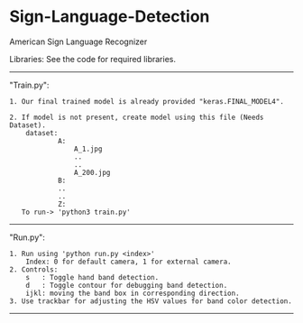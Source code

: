 # Sign-Language-Detection
American Sign Language Recognizer

Libraries: See the code for required libraries.
___________________________________________________________________________

"Train.py":

	1. Our final trained model is already provided "keras.FINAL_MODEL4".

	2. If model is not present, create model using this file (Needs Dataset).
		dataset:
				A:
					A_1.jpg
					..
					..
					A_200.jpg
				B:
				..
				..
				Z:
	   To run-> 'python3 train.py'
_____________________________________________________________________________

"Run.py":

	1. Run using 'python run.py <index>'
		Index: 0 for default camera, 1 for external camera.
	2. Controls: 
		s	: Toggle hand band detection.
		d	: Toggle contour for debugging band detection.
		ijkl: moving the band box in corresponding direction.
	3. Use trackbar for adjusting the HSV values for band color detection.

_____________________________________________________________________________
